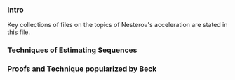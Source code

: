 ### **Intro**

Key collections of files on the topics of Nesterov's acceleration are stated in this file.


### **Techniques of Estimating Sequences**


### **Proofs and Technique popularized by Beck**


